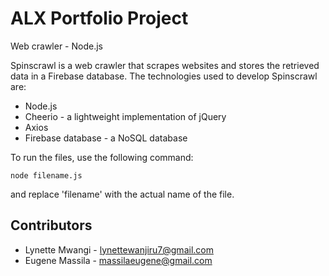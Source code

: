 # ALX Portfolio Project

Web crawler - Node.js

Spinscrawl is a web crawler that scrapes websites and stores the retrieved data in a Firebase database.
The technologies used to develop Spinscrawl are:

- Node.js
- Cheerio - a lightweight implementation of jQuery
- Axios
- Firebase database - a NoSQL database

To run the files, use the following command:

```
node filename.js
```

and replace 'filename' with the actual name of the file.

## Contributors

- Lynette Mwangi - lynettewanjiru7@gmail.com
- Eugene Massila - massilaeugene@gmail.com

